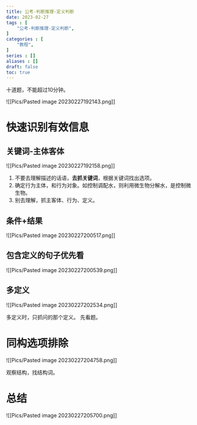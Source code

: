```yaml
---
title: 公考-判断推理-定义判断
date: 2023-02-27
tags : [
	"公考-判断推理-定义判断",
]
categories : [
	"教程",
]
series : []
aliases : []
draft: false
toc: true
---
```


十道题，不能超过10分钟。


![[Pics/Pasted image 20230227192143.png]]
# 快速识别有效信息

## 关键词-主体客体

![[Pics/Pasted image 20230227192158.png]]

1. 不要去理解描述的话语，**去抓关键词**，根据关键词找出选项。
2. 确定行为主体，和行为对象。如控制调配水，则利用微生物分解水，是控制微生物。
3. 别去理解，抓主客体、行为、定义。


## 条件+结果

![[Pics/Pasted image 20230227200517.png]]

## 包含定义的句子优先看
![[Pics/Pasted image 20230227200539.png]]


## 多定义
![[Pics/Pasted image 20230227202534.png]]

多定义时，只抓问的那个定义。
先看题。

# 同构选项排除
![[Pics/Pasted image 20230227204758.png]]

观察结构，找结构词。

# 总结

![[Pics/Pasted image 20230227205700.png]]
